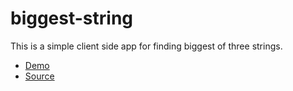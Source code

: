 # biggest-string
This is a simple client side app for finding biggest of three strings.

- [Demo](https://azharalali.github.io/biggest-string/)
- [Source](https://github.com/AzharAlali/biggest-string)


